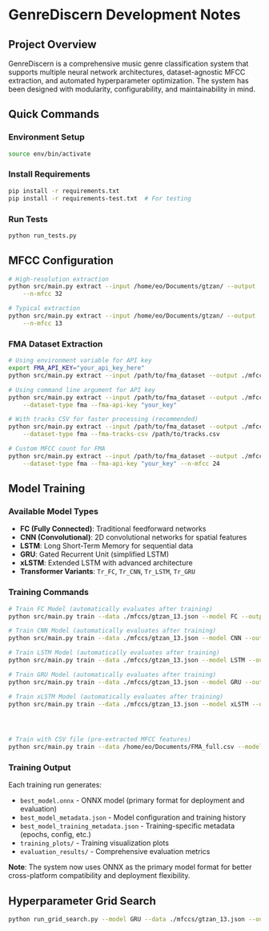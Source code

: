 # GenreDiscern Development Notes

## Project Overview

GenreDiscern is a comprehensive music genre classification system that supports multiple neural network architectures, dataset-agnostic MFCC extraction, and automated hyperparameter optimization. The system has been designed with modularity, configurability, and maintainability in mind.

## Quick Commands

### Environment Setup
```bash
source env/bin/activate
```

### Install Requirements
```bash
pip install -r requirements.txt
pip install -r requirements-test.txt  # For testing
```

### Run Tests
```bash
python run_tests.py
```

## MFCC Configuration

```bash
# High-resolution extraction
python src/main.py extract --input /home/eo/Documents/gtzan/ --output ./mfccs --name gtzan_32 \
    --n-mfcc 32

# Typical extraction 
python src/main.py extract --input /home/eo/Documents/gtzan/ --output ./mfccs --name gtzan_13 \
    --n-mfcc 13

```

### FMA Dataset Extraction

```bash
# Using environment variable for API key
export FMA_API_KEY="your_api_key_here"
python src/main.py extract --input /path/to/fma_dataset --output ./mfccs/ --name fma_mfcc --dataset-type fma

# Using command line argument for API key
python src/main.py extract --input /path/to/fma_dataset --output ./mfccs/ --name fma_mfcc \
    --dataset-type fma --fma-api-key "your_key"

# With tracks CSV for faster processing (recommended)
python src/main.py extract --input /path/to/fma_dataset --output ./mfccs/ --name fma_mfcc \
    --dataset-type fma --fma-tracks-csv /path/to/tracks.csv

# Custom MFCC count for FMA
python src/main.py extract --input /path/to/fma_dataset --output ./mfccs/ --name fma_mfcc \
    --dataset-type fma --fma-api-key "your_key" --n-mfcc 24
```

## Model Training

### Available Model Types

- **FC (Fully Connected)**: Traditional feedforward networks
- **CNN (Convolutional)**: 2D convolutional networks for spatial features
- **LSTM**: Long Short-Term Memory for sequential data
- **GRU**: Gated Recurrent Unit (simplified LSTM)
- **xLSTM**: Extended LSTM with advanced architecture
- **Transformer Variants**: `Tr_FC`, `Tr_CNN`, `Tr_LSTM`, `Tr_GRU`

### Training Commands

```bash
# Train FC Model (automatically evaluates after training)
python src/main.py train --data ./mfccs/gtzan_13.json --model FC --output ./output/fc_model

# Train CNN Model (automatically evaluates after training)
python src/main.py train --data ./mfccs/gtzan_13.json --model CNN --output ./output/cnn_model

# Train LSTM Model (automatically evaluates after training)
python src/main.py train --data ./mfccs/gtzan_13.json --model LSTM --output ./output/lstm_model

# Train GRU Model (automatically evaluates after training)
python src/main.py train --data ./mfccs/gtzan_13.json --model GRU --output ./output/gru_model

# Train xLSTM Model (automatically evaluates after training)
python src/main.py train --data ./mfccs/gtzan_13.json --model xLSTM --output ./output/xlstm_model




# Train with CSV file (pre-extracted MFCC features)
python src/main.py train --data /home/eo/Documents/FMA_full.csv --model FC --output ./output/csv_fc_model
```

### Training Output

Each training run generates:
- `best_model.onnx` - ONNX model (primary format for deployment and evaluation)
- `best_model_metadata.json` - Model configuration and training history
- `best_model_training_metadata.json` - Training-specific metadata (epochs, config, etc.)
- `training_plots/` - Training visualization plots
- `evaluation_results/` - Comprehensive evaluation metrics

**Note**: The system now uses ONNX as the primary model format for better cross-platform compatibility and deployment flexibility.

## Hyperparameter Grid Search

```bash
python run_grid_search.py --model GRU --data ./mfccs/gtzan_13.json --output ./output/gru_hyperparameter_search --params test_params.json
```